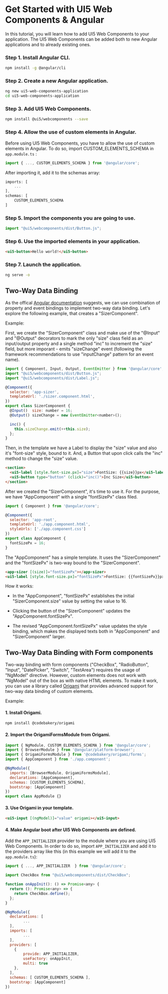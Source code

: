 # Get Started with UI5 Web Components & Angular

In this tutorial, you will learn how to add UI5 Web Components to your application. The UI5 Web Components can be added both to new Angular applications and to already existing ones.

### Step 1. Install Angular CLI.

```bash
npm install -g @angular/cli
```

### Step 2. Create a new Angular application.

```bash
ng new ui5-web-components-application
cd ui5-web-components-application
```

### Step 3. Add UI5 Web Components.

```bash
npm install @ui5/webcomponents --save
```

### Step 4. Allow the use of custom elements in Angular.

Before using UI5 Web Components, you have to allow the use of custom elements in Angular. To do so, import CUSTOM_ELEMENTS_SCHEMA in ```app.module.ts``` :

```js
import { ..., CUSTOM_ELEMENTS_SCHEMA } from '@angular/core';
```

After importing it, add it to the schemas array:

```js
imports: [
    ...
],
schemas: [
    CUSTOM_ELEMENTS_SCHEMA
]
```

### Step 5. Import the components you are going to use.

```js
import "@ui5/webcomponents/dist/Button.js";
```

### Step 6. Use the imported elements in your application.

```html
<ui5-button>Hello world!</ui5-button>
```

### Step 7. Launch the application.

```bash
ng serve -o
```

## Two-Way Data Binding

As the offical [Angular documentation](https://angular.io/guide/two-way-binding#adding-two-way-data-binding) suggests, we can use combination of property and event bindings to implement two-way data binding. Let's explore the following example, that creates a "SizerComponent".

Example:

First, we create the "SizerComponent" class and make use of the "@Input" and "@Output" decorators to mark the only "size" class field as an input/output property and a single method "inc" to increment the "size" field, but more imporant - emits "sizeChange" event (following the framework recommendations to use "inputChange" pattern for an event name).

```js
import { Component, Input, Output, EventEmitter } from '@angular/core';
import "@ui5/webcomponents/dist/Button.js";
import "@ui5/webcomponents/dist/Label.js";

@Component({
  selector: 'app-sizer',
  templateUrl: './sizer.component.html',
})
export class SizerComponent {
  @Input()  size: number = 16;
  @Output() sizeChange = new EventEmitter<number>();

  inc() {
    this.sizeChange.emit(++this.size);
  };
}
```

Then, in the template we have a Label to display the "size" value and also it's "font-size" style, bound to it. And, a Button that upon click calls the "inc" method to change the "size" value.
```html
<section>
  <ui5-label [style.font-size.px]="size">FontSize: {{size}}px</ui5-label>
  <ui5-button type="button" (click)="inc()">Inc Size</ui5-button>
</section>
```

After we created the "SizerComponent", it's time to use it.
For the purpose, we have "AppComponent" with a single "fontSizePx" class filed.
```js
import { Component } from '@angular/core';

@Component({
  selector: 'app-root',
  templateUrl: './app.component.html',
  styleUrls: ['./app.component.css']
})
export class AppComponent {
  fontSizePx = 16;
}

```

The "AppComponent" has a simple template. It uses the "SizerComponent" and the "fontSizePx" is two-way bound to the "SizerComponent".

```html
<app-sizer [(size)]="fontSizePx"></app-sizer>
<ui5-label [style.font-size.px]="fontSizePx">FontSize: {{fontSizePx}}px</ui5-label>
```

How it works:
- In the "AppComponent", "fontSizePx" establishes the initial "SizerComponent.size" value by setting the value to 16.

- Clicking the button of the "SizerComponent" updates the "AppComponent.fontSizePx".

- The revised "AppComponent.fontSizePx" value updates the style binding, which makes the displayed texts both in "AppComponent" and "SizerComponent" larger.

## Two-Way Data Binding with Form components

Two-way binding with form components ("CheckBox", "RadioButton", "Input", "DatePicker", "Switch", "TextArea") requires the usage of "NgModel" directive. However, custom elements does not work with "NgModel" out of the box as with native HTML elements. To make it work, you can use a library called [Origami](https://github.com/hotforfeature/origami) that provides advanced support for two-way data binding of custom elements.

Example:

#### 1. Install Origami.

```bash
npm install @codebakery/origami
```

#### 2. Import the OrigamiFormsModule from Origami.

```js
import { NgModule, CUSTOM_ELEMENTS_SCHEMA } from '@angular/core';
import { BrowserModule } from '@angular/platform-browser';
import { OrigamiFormsModule } from '@codebakery/origami/forms';
import { AppComponent } from './app.component';

@NgModule({
  imports: [BrowserModule, OrigamiFormsModule],
  declarations: [AppComponent],
  schemas: [CUSTOM_ELEMENTS_SCHEMA],
  bootstrap: [AppComponent]
})
export class AppModule {}
```

#### 3. Use Origami in your template.

```html
<ui5-input [(ngModel)]="value" origami></ui5-input>
```

#### 4. Make Angular boot after UI5 Web Components are defined.

Add the ```APP_INITIALIZER``` provider to the module where you are using UI5 Web Components. In order to do so, import ```APP_INITIALIZER``` and add it to the providers array like this (in this example we will add it to the ```app.module.ts```):
```js
import { ..., APP_INITIALIZER  } from '@angular/core';

import CheckBox from "@ui5/webcomponents/dist/CheckBox";

function onAppInit(): () => Promise<any> {
  return (): Promise<any> => {
    return CheckBox.define();
  };
}

@NgModule({
  declarations: [
        ...
  ],
  imports: [
        ...
  ],
  providers: [
    {
        provide: APP_INITIALIZER,
        useFactory: onAppInit,
        multi: true
    },
  ],
  schemas: [ CUSTOM_ELEMENTS_SCHEMA ],
  bootstrap: [AppComponent]
})
```
